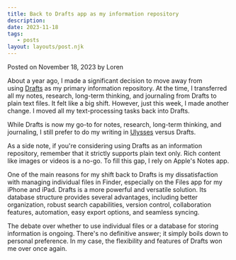 ```yaml
---
title: Back to Drafts app as my information repository
description:
date: 2023-11-18
tags:
   - posts
layout: layouts/post.njk
---
```


Posted on November 18, 2023 by Loren

About a year ago, I made a significant decision to move away from using [Drafts](https://getdrafts.com/) as my primary information repository. At the time, I transferred all my notes, research, long-term thinking, and journaling from Drafts to plain text files. It felt like a big shift. However, just this week, I made another change. I moved all my text-processing tasks back into Drafts.

While Drafts is now my go-to for notes, research, long-term thinking, and journaling, I still prefer to do my writing in [Ulysses](https://getdrafts.com/) versus Drafts.

As a side note, if you're considering using Drafts as an information repository, remember that it strictly supports plain text only. Rich content like images or videos is a no-go. To fill this gap, I rely on Apple's Notes app.

One of the main reasons for my shift back to Drafts is my dissatisfaction with managing individual files in Finder, especially on the Files app for my iPhone and iPad. Drafts is a more powerful and versatile solution. Its database structure provides several advantages, including better organization, robust search capabilities, version control, collaboration features, automation, easy export options, and seamless syncing.

The debate over whether to use individual files or a database for storing information is ongoing. There's no definitive answer; it simply boils down to personal preference. In my case, the flexibility and features of Drafts won me over once again.
